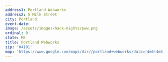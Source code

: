 ```yaml
---
address1: Portland Webworks
address2: 5 Milk Street
city: Portland
event-date:
image: /assets/images/hack-nights/pww.png
ordinal: 0
state: ME
title: Portland Webworks
zip: '04101'
map: 'https://www.google.com/maps/dir//portland+webworks/data=!4m6!4m5!1m1!4e2!1m2!1m1!1s0x4cb29c4008fa864f:0x7ddcd834b734a25a?sa=X&ved=2ahUKEwibmtj0uPviAhWkVt8KHY8YAk0Q9RcwDnoECAoQEA'
---
```

